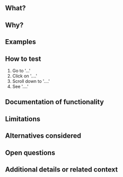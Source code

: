 ## What?
<!-- REQUIRED FOR ALL PULL REQUESTS — Explain what your pull request does -->


## Why?
<!-- REQUIRED FOR ALL PULL REQUESTS — Explain why you're opening this pull request, what limitations does it address, etc..  If you're fixing a bug with an open bug report you can just link to the bug report -->



## Examples
<!-- DO NOT INCLUDE FOR HUBS DOCUMENTATION UPDATES — If applicable, give examples of your changes, screenshots, videos, etc. -->


## How to test
<!-- REQUIRED FOR TECHNICAL PULL REQUESTS; DO NOT INCLUDE FOR HUBS DOCUMENTATION UPDATES — Give the steps required to test your pull request -->

1. Go to '...'
2. Click on '....'
3. Scroll down to '....'
4. See '....'

## Documentation of functionality
<!-- REQUIRED FOR TECHNICAL PULL REQUESTS; DO NOT INCLUDE FOR HUBS DOCUMENTATION UPDATES — Link to the accompanying documentation pull request or identify where the documentation is located in this pull request.  If no documentation is needed, please specify this here -->


## Limitations
<!-- List anything that isn't addressed, e.g. corner cases, and why they weren't addressed -->


## Alternatives considered
<!-- If there are any alternative ways of implementing this that you thought of, but decided against, list them here along with why they were discarded -->


## Open questions
<!-- List any questions you have -->


## Additional details or related context
<!-- Give any other details that you think the reviewers should be aware of -->

